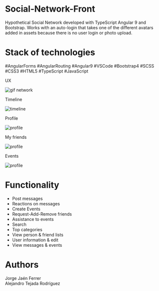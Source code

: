 # Social-Network-Front
Hypothetical Social Network developed with TypeScript Angular 9 and Bootstrap. Works with an auto-login that takes one of the different avatars added in assets because there is no user login or photo upload.

# Stack of technologies
#AngularForms #AngularRouting #Angular9 #VSCode #Bootstrap4 #SCSS #CSS3 #HTML5 #TypeScript #JavaScript

UX

<img src="https://camo.githubusercontent.com/7f6079db83b2866b177c0138013d028ae2b2c01b/68747470733a2f2f6d656469612e67697068792e636f6d2f6d656469612f53366b4a72637a656c734e714c347a3447422f67697068792e676966" alt="gif network">

Timeline

<img src="https://camo.githubusercontent.com/4394f8c2c88fa102e0b6820352f68055891795c7/68747470733a2f2f692e696d6775722e636f6d2f364f68737241492e706e67" alt="timeline">

Profile

<img src="https://camo.githubusercontent.com/ecc251340550fc873e7ebecfb41340e7ccab9b08/68747470733a2f2f692e696d6775722e636f6d2f454e6e7571384a2e706e67" alt="profile">

My friends

<img src="https://camo.githubusercontent.com/29e567fb270d52bdd7f02f72507f9d7bca631b56/68747470733a2f2f692e696d6775722e636f6d2f364361493163492e706e67" alt="profile">

Events

<img src="https://camo.githubusercontent.com/1986f17b1398095bf5e6aab190877f2e6a0ac6ef/68747470733a2f2f692e696d6775722e636f6d2f68746c667149342e706e67" alt="profile">


# Functionality
<ul>
  <li>Post messages</li>
  <li>Reactions on messages</li>
  <li>Create Events</li>
  <li>Request-Add-Remove friends</li>
  <li>Assistance to events</li>
  <li>Search</li>
  <li>Top categories</li>
  <li>View person & friend lists</li>
  <li>User information & edit</li>
  <li>View messages & events</li>
</ul>

# Authors
Jorge Jaén Ferrer <br>
Alejandro Tejada Rodríguez

